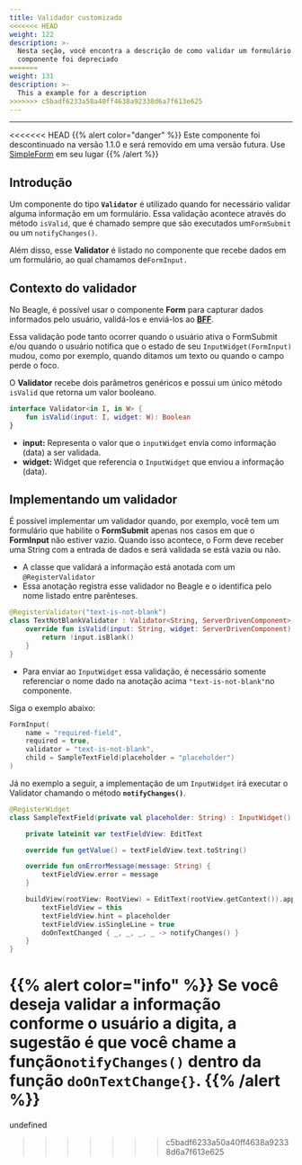 ```yaml
---
title: Validador customizado
<<<<<<< HEAD
weight: 122
description: >-
  Nesta seção, você encontra a descrição de como validar um formulário. Este
  componente foi depreciado
=======
weight: 131
description: >-
  This a example for a description
>>>>>>> c5badf6233a50a40ff4638a92338d6a7f613e625
---
```


---

<<<<<<< HEAD
{{% alert color="danger" %}}
Este componente foi descontinuado na versão 1.1.0 e será removido em uma versão futura. Use [SimpleForm](../../../api/componentes/form/simple-form-web.md)  em seu lugar
{{% /alert %}}

## Introdução

Um componente do tipo **`Validator`** é utilizado quando for necessário validar alguma informação em um formulário. Essa validação acontece através do método `isValid`,  que é chamado sempre que são executados um`FormSubmit` ou um `notifyChanges()`. 

Além disso, esse **Validator** é listado no componente que recebe dados em um formulário, ao qual chamamos de`FormInput.`

## Contexto do validador

No Beagle,  é possível usar o componente **Form** para capturar dados informados pelo usuário, validá-los e enviá-los ao [**BFF**](../../../principais-conceitos.md#backend-for-frontend). 

Essa validação pode tanto ocorrer quando o usuário ativa o FormSubmit e/ou quando o usuário notifica que o estado de seu `InputWidget(FormInput)` mudou, como por exemplo, quando ditamos um texto ou quando o campo perde o foco. 

O **Validator** recebe dois parâmetros genéricos e possui um único método `isValid` que retorna um valor booleano.

```kotlin
interface Validator<in I, in W> {
    fun isValid(input: I, widget: W): Boolean
}
```

* **input:** Representa o valor que o `inputWidget` envia como informação \(data\) a ser validada.
* **widget:**  Widget que referencia o `InputWidget` que enviou a informação \(data\).

## Implementando um validador

É possível implementar um validador quando, por exemplo, você tem um formulário que habilite o **FormSubmit** apenas nos casos em que o **FormInput** não estiver vazio. Quando isso acontece, o Form deve receber uma String com a entrada de dados e será validada se está vazia ou não.

* A classe que validará a informação está anotada com um `@RegisterValidator`
* Essa anotação registra esse validador no Beagle e o identifica pelo nome listado entre parênteses.

```kotlin
@RegisterValidator("text-is-not-blank")
class TextNotBlankValidator : Validator<String, ServerDrivenComponent> {
    override fun isValid(input: String, widget: ServerDrivenComponent): Boolean {
        return !input.isBlank()
    }
}
```

* Para enviar ao `InputWidget` essa validação, é necessário somente referenciar o nome dado na anotação acima `"text-is-not-blank"`no componente. 

Siga o exemplo abaixo:

```kotlin
FormInput(
    name = "required-field",
    required = true,
    validator = "text-is-not-blank",
    child = SampleTextField(placeholder = "placeholder")
)
```

Já no exemplo a seguir, a implementação de um `InputWidget`  irá executar o Validator chamando o método **`notifyChanges()`**.

```kotlin
@RegisterWidget
class SampleTextField(private val placeholder: String) : InputWidget() {

    private lateinit var textFieldView: EditText

    override fun getValue() = textFieldView.text.toString()

    override fun onErrorMessage(message: String) {
        textFieldView.error = message
    }

    buildView(rootView: RootView) = EditText(rootView.getContext()).apply {
        textFieldView = this
        textFieldView.hint = placeholder
        textFieldView.isSingleLine = true
        doOnTextChanged { _, _, _, _ -> notifyChanges() }
    }
}
```

{{% alert color="info" %}}
Se você deseja **validar** a informação **conforme o usuário a digita**, a sugestão é que você chame a função`notifyChanges()` dentro da função `doOnTextChange{}`.
{{% /alert %}}
=======
undefined
>>>>>>> c5badf6233a50a40ff4638a92338d6a7f613e625
